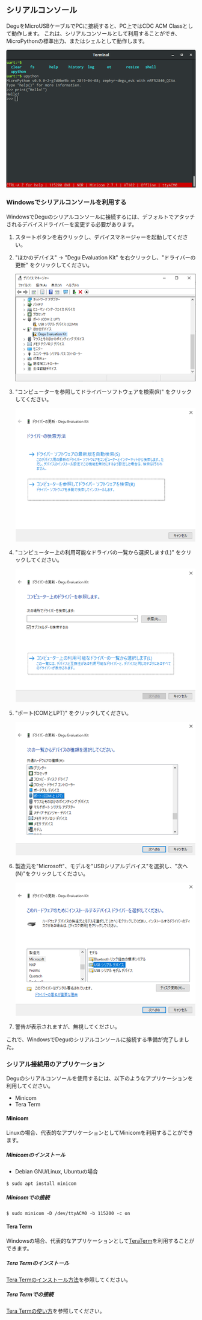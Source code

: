 ## シリアルコンソール

DeguをMicroUSBケーブルでPCに接続すると、PC上ではCDC ACM Classとして動作します。
これは、シリアルコンソールとして利用することができ、MicroPythonの標準出力、またはシェルとして動作します。

![serial-console](images/serial_console.png)

### Windowsでシリアルコンソールを利用する

WindowsでDeguのシリアルコンソールに接続するには、デフォルトでアタッチされるデバイスドライバーを変更する必要があります。

1. スタートボタンを右クリックし、デバイスマネージャーを起動してください。
1. "ほかのデバイス" -> "Degu Evaluation Kit" を右クリックし、"ドライバーの更新" をクリックしてください。

    ![windows-1](images/serial_console_windows_1.png)


1. "コンピューターを参照してドライバーソフトウェアを検索(R)" をクリックしてください。

    ![windows-2](images/serial_console_windows_2.png)

1. "コンピューター上の利用可能なドライバの一覧から選択します(L)" をクリックしてください。

    ![windows-3](images/serial_console_windows_3.png)

1. "ポート(COMとLPT)" をクリックしてください。

    ![windows-4](images/serial_console_windows_4.png)

1. 製造元を"Microsoft"、モデルを"USBシリアルデバイス"を選択し、"次へ(N)"をクリックしてください。

    ![windows-5](images/serial_console_windows_5.png)

1. 警告が表示されますが、無視してください。

これで、WindowsでDeguのシリアルコンソールに接続する準備が完了しました。


### シリアル接続用のアプリケーション

Deguのシリアルコンソールを使用するには、以下のようなアプリケーションを利用してください。

* Minicom
* Tera Term

#### Minicom

Linuxの場合、代表的なアプリケーションとしてMinicomを利用することができます。

##### Minicomのインストール

* Debian GNU/Linux, Ubuntuの場合

```
$ sudo apt install minicom
```

##### Minicomでの接続

```
$ sudo minicom -D /dev/ttyACM0 -b 115200 -c on
```

#### Tera Term

Windowsの場合、代表的なアプリケーションとして[TeraTerm](https://ja.osdn.net/projects/ttssh2/)を利用することができます。

##### Tera Termのインストール

[Tera Termのインストール方法](https://ja.osdn.net/projects/ttssh2/howto/install)を参照してください。

##### Tera Termでの接続

[Tera Termの使い方](https://ja.osdn.net/projects/ttssh2/howto/usage)を参照してください。
